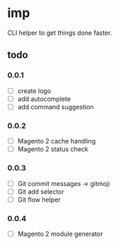# imp
CLI helper to get things done faster.

## todo

### 0.0.1

- [ ] create logo
- [ ] add autocomplete
- [ ] add command suggestion

### 0.0.2

- [ ] Magento 2 cache handling
- [ ] Magento 2 status check

### 0.0.3

- [ ] Git commit messages -> gitmoji
- [ ] Git add selector
- [ ] Git flow helper

### 0.0.4

- [ ] Magento 2 module generator